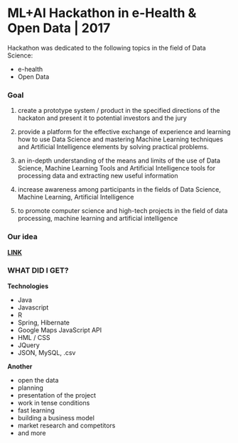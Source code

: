 # ML+AI Hackathon in e-Health & Open Data | 2017

Hackathon was dedicated to the following topics in the field of Data Science:
- e-health
- Open Data

### Goal

1) create a prototype system / product in the specified directions of the hackaton and present it to potential investors and the jury

2) provide a platform for the effective exchange of experience and learning how to use Data Science and mastering Machine Learning techniques and Artificial Intelligence elements by solving practical problems.

3) an in-depth understanding of the means and limits of the use of Data Science, Machine Learning Tools and Artificial Intelligence tools for processing data and extracting new useful information

4) increase awareness among participants in the fields of Data Science, Machine Learning, Artificial Intelligence

5) to promote computer science and high-tech projects in the field of data processing, machine learning and artificial intelligence


### Our idea

[**LINK**](https://drive.google.com/file/d/0B2VOMOXm4iUvWDh6OGNXSkpFMTQ/view)


### WHAT DID I GET?

**Technologies**

- Java
- Javascript
- R
- Spring, Hibernate
- Google Maps JavaScript API
- HML / CSS
- JQuery
- JSON, MySQL, .csv

**Another**

- open the data
- planning
- presentation of the project
- work in tense conditions
- fast learning
- building a business model
- market research and competitors
- and more


